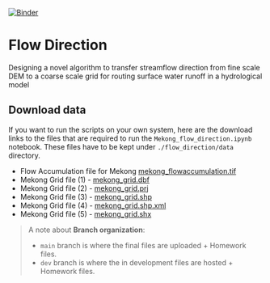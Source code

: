 [![Binder](https://mybinder.org/badge_logo.svg)](https://mybinder.org/v2/gh/UW-ESS-DS/pritam-repo-flow_dir/dev?filepath=flow_direction%2FMekong_flow_direction.ipynb)

# Flow Direction

Designing a novel algorithm to transfer streamflow direction from fine scale DEM to a coarse scale grid for routing surface water runoff in a hydrological model

## Download data
If you want to run the scripts on your own system, here are the download links to the files that are required to run the `Mekong_flow_direction.ipynb` notebook. These files have to be kept under `./flow_direction/data` directory.
* Flow Accumulation file for Mekong [mekong_flowaccumulation.tif](https://www.dropbox.com/s/jyomm4rlu8hlq0f/mekong_flowaccumulation.tif?dl=0)
* Mekong Grid file (1) - [mekong_grid.dbf](https://www.dropbox.com/s/wnho3b0kx81twjj/mekong_grid.dbf?dl=0)
* Mekong Grid file (2) - [mekong_grid.prj](https://www.dropbox.com/s/e0imlpu23x068ux/mekong_grid.prj?dl=0)
* Mekong Grid file (3) - [mekong_grid.shp](https://www.dropbox.com/s/he686nqxekf0ggc/mekong_grid.shp?dl=0)
* Mekong Grid file (4) - [mekong_grid.shp.xml](https://www.dropbox.com/s/fbtws9big1s06ha/mekong_grid.shp.xml?dl=0)
* Mekong Grid file (5) - [mekong_grid.shx](https://www.dropbox.com/s/0ztih3a1ir7hwar/mekong_grid.shx?dl=0)


> A note about __Branch organization__: 
> * `main` branch is where the final files are uploaded + Homework files. 
> * `dev` branch is where the in development files are hosted + Homework files.
